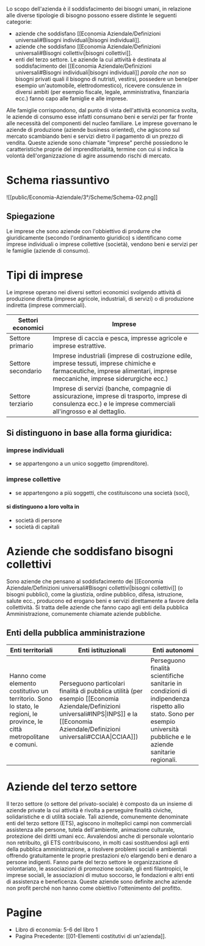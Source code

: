 Lo scopo dell'azienda è il soddisfacimento dei bisogni umani, in relazione alle diverse tipologie di bisogno possono essere distinte le seguenti categorie:
- aziende che soddisfano [[Economia Aziendale/Definizioni universali#Bisogni individuali|bisogni individuali]].
- aziende che soddisfano [[Economia Aziendale/Definizioni universali#Bisogni collettivi|bisogni collettivi]].
- enti del terzo settore.
Le aziende la cui attività è destinata al soddisfacimento dei [[Economia Aziendale/Definizioni universali#Bisogni individuali|bisogni individuali]] *parola che non so* bisogni privati quali il bisogno di nutristi, vestirsi, possedere un bene(per esempio un'automobile, elettrodomestico), ricevere consulenze in diversi ambiti (per esempio fiscale, legale, amministrativa, finanziaria ecc.) fanno capo alle famiglie e alle imprese.

Alle famiglie corrispondono, dal punto di vista dell'attività economica svolta, le aziende di consumo esse infatti consumano beni e servizi per far fronte alle necessità del componenti del nucleo familiare.
Le imprese governano le aziende di produzione (aziende business oriented), che agiscono sul mercato scambiando beni e servizi dietro il pagamento di un prezzo di vendita. Queste aziende sono chiamate "imprese" perché possiedono le caratteristiche proprie del imprenditorialità, termine con cui si indica la volontà dell'organizzazione di agire assumendo rischi di mercato.
# Schema riassuntivo

![[public/Economia-Aziendale/3°/Scheme/Schema-02.png]]
## Spiegazione
Le imprese che sono aziende con l'obbiettivo di produrre che giuridicamente (secondo l'ordinamento giuridico) s identificano come imprese individuali o imprese collettive (società), vendono beni e servizi per le famiglie (aziende di consumo).
# Tipi di imprese
Le imprese operano nei diversi settori economici svolgendo attività di produzione diretta (imprese agricole, industriali, di servizi) o di produzione indiretta (imprese commerciali).

| Settori economici  | Imprese                                                                                                                                                                   |
| ------------------ | ------------------------------------------------------------------------------------------------------------------------------------------------------------------------- |
| Settore primario   | Imprese di caccia e pesca, impresse agricole e imprese estrattive.                                                                                                        |
| Settore secondario | Imprese industriali (imprese di costruzione edile, imprese tessuti, imprese chimiche  e farmaceutiche, imprese alimentari, imprese meccaniche, imprese siderurgiche ecc.) |
| Settore terziario  | Imprese di servizi (banche, compagnie di assicurazione, imprese di trasporto, imprese di consulenza ecc.) e le imprese commerciali all'ingrosso e al dettaglio.           |
## Si distinguono in base alla forma giuridica:
### imprese individuali
- se appartengono a un unico soggetto (imprenditore).
### imprese collettive
- se appartengono a più soggetti, che costituiscono una società (soci), 
#### si distinguono a loro volta in 
- società di persone
- società di capitali
# Aziende che soddisfano bisogni collettivi
Sono aziende che pensano al soddisfacimento dei [[Economia Aziendale/Definizioni universali#Bisogni collettivi|bisogni collettivi]] (o bisogni pubblici), come la giustizia, ordine pubblico, difesa, istruzione, salute ecc., producono ed erogano beni e servizi direttamente a favore della collettività.
Si tratta delle aziende che fanno capo agli enti della pubblica Amministrazione, comunemente chiamate aziende pubbliche.
## Enti della pubblica amministrazione

| Enti territoriali                                                                                                       | Enti istituzionali                                                                                                                                                                         | Enti autonomi                                                                                                                                                         |
| ----------------------------------------------------------------------------------------------------------------------- | ------------------------------------------------------------------------------------------------------------------------------------------------------------------------------------------ | --------------------------------------------------------------------------------------------------------------------------------------------------------------------- |
| Hanno come elemento costitutivo un territorio. Sono lo stato, le regioni, le province, le città metropolitane e comuni. | Perseguono particolari finalità di pubblica utilità (per esempio [[Economia Aziendale/Definizioni universali#INPS\|INPS]] e la [[Economia Aziendale/Definizioni universali#CCIAA\|CCIAA]]) | Perseguono finalità scientifiche sanitarie in condizioni di indipendenza rispetto allo stato. Sono per esempio università pubbliche e le aziende sanitarie regionali. |
# Aziende del terzo settore 
Il terzo settore (o settore del privato-sociale) è composto da un insieme di aziende private la cui attività è rivolta a perseguire finalità civiche, solidaristiche e di utilità sociale.
Tali aziende, comunemente denominate enti del terzo settore (ETS), agiscono in molteplici campi non commerciali assistenza alle persone, tutela dell'ambiente, animazione culturale, protezione dei diritti umani ecc.
Avvalendosi anche di personale volontario non retribuito, gli ETS contribuiscono, in molti casi sostituendosi agli enti della pubblica amministrazione, a risolvere problemi sociali e ambientali offrendo gratuitamente le proprie prestazioni e/o elargendo beni e denaro a persone indigenti. Fanno parte del terzo settore le organizzazione di volontariato, le associazioni di promozione sociale, gli enti filantropici, le imprese sociali, le associazioni di mutuo soccorso, le fondazioni e altri enti di assistenza e beneficenza.
Queste aziende sono definite anche aziende non profit perché non hanno come obiettivo l'ottenimento del profitto.
# Pagine
- Libro di economia: 5-6 del libro 1
- Pagina Precedente: [[01-Elementi costitutivi di un'azienda]].